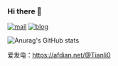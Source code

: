 ### Hi there 👋

<!--
**TIANLI0/TIANLI0** is a ✨ _special_ ✨ repository because its `README.md` (this file) appears on your GitHub profile.

Here are some ideas to get you started:

- 🔭 I’m currently working on ...
- 🌱 I’m currently learning ...
- 👯 I’m looking to collaborate on ...
- 🤔 I’m looking for help with ...
- 💬 Ask me about ...
- 📫 How to reach me: ...
- 😄 Pronouns: ...
- ⚡ Fun fact: ...
-->


[![mail](https://img.shields.io/badge/wutianli@tianli0.top-F2572D?style=flat-square)](mailto:wutianli@tianli0.top)
[![blog](https://img.shields.io/badge/HomePage-tianli0.top-008972?style=flat-square)](https://www.tianli0.top)


![Anurag's GitHub stats](https://github-readme-stats.vercel.app/api?username=TIANLI0&show_icons=true&count_private=true&bg_color=30,e96443,904e95&title_color=fff&text_color=fff)

爱发电：https://afdian.net/@Tianli0
